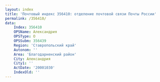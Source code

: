```yaml
---
layout: index
title: 'Почтовый индекс 356410: отделение почтовой связи Почты России'
permalink: /356410/
data:
    Index: 356410
    OPSName: Александрия
    OPSType: О
    OPSSubm: 356439
    Region: 'Ставропольский край'
    Autonom: ''
    Area: 'Благодарненский район'
    City: Александрия
    City1: ''
    ActDate: '20001030'
    IndexOld: ''
---
```

